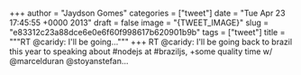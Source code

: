 
+++
author = "Jaydson Gomes"
categories = ["tweet"]
date = "Tue Apr 23 17:45:55 +0000 2013"
draft = false
image = "{TWEET_IMAGE}"
slug = "e83312c23a88dce6e0e6f60f998617b620901b9b"
tags = ["tweet"]
title = """RT @caridy: I'll be going..."""
+++
RT @caridy: I'll be going back to brazil this year to speaking about #nodejs at #braziljs, +some quality time w/ @marcelduran @stoyanstefan…
